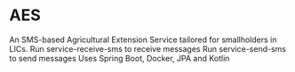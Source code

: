 # AES
An SMS-based Agricultural Extension Service tailored for smallholders in LICs.
Run service-receive-sms to receive messages
Run service-send-sms to send messages
Uses Spring Boot, Docker, JPA and Kotlin
